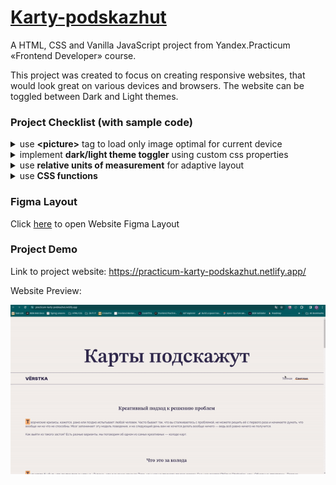 # [Karty-podskazhut](https://practicum-karty-podskazhut.netlify.app/)

A HTML, CSS and Vanilla JavaScript project from Yandex.Practicum «Frontend Developer» course.

This project was created to focus on creating responsive websites, that would look great on various devices and browsers. The website can be toggled between Dark and Light themes.

### Project Checklist (with sample code)

<details>
  <summary>use <b>&lt;picture&gt;</b> tag to load only image optimal for current device</summary>
  <pre><code>&lt;picture&gt;
    &lt;source srcset="./images/cards-1x.avif 1x" type="image/avif" /&gt;
    &lt;source srcset="./images/cards-2x.avif 2x" type="image/avif" /&gt;
    &lt;source srcset="./images/cards-1x.webp 1x" type="image/webp" /&gt;
    &lt;source srcset="./images/cards-2x.webp 2x" type="image/webp" /&gt;
    &lt;img
        srcset="./images/cards-1x.png 1x, ./images/cards-2x.png 2x"
        loading="lazy"
        class="content__picture"
        alt="Картинка с блокнотом, телефоном и карточкой с надписью Trust in the you of now"
    /&gt;
&lt;/picture&gt;
</code></pre>
</details>

<details>
  <summary>implement <b>dark/light theme toggler</b> using custom css properties</summary>
  <pre><code>:root {
  --bg-color: #f3efec;
  --text-color: #312a4e;
  --accent-color: #ffab6b;
  --main-font: Raleway;
  --accent-font: 'STIX Two Text';
}
.theme_dark {
--bg-color: #171717;
--text-color: #b3b3b3;
--accent-color: transparent;
}
</code></pre>
</details>

<details>
  <summary>use <b>relative units of measurement</b> for adaptive layout</summary>
  <pre><code>.header {
  padding-block-start: 10vi;
}
</code></pre>
</details>

<details>
  <summary>use <b>CSS functions</b></summary>
  <pre><code>.header__title {
  font-size: clamp(3.75rem, 2.5rem + 5.5556vw, 7.5rem);
}
.content__figure {
  inline-size: calc(100% + 10vi);
}
</code></pre>
</details>

### Figma Layout

Click [here](<https://www.figma.com/file/wdZurx6BngCbVUyOI3paLi/%235-%D0%9A%D0%B0%D1%80%D1%82%D1%8B-%D0%BF%D0%BE%D0%B4%D1%81%D0%BA%D0%B0%D0%B6%D1%83%D1%82-(Copy)?type=design&node-id=0%3A1&mode=dev&t=voAdteEyJsmzYBzi-1>) to open Website Figma Layout

### Project Demo

Link to project website: https://practicum-karty-podskazhut.netlify.app/

Website Preview:

![Website Demo](./images/demo.gif)
